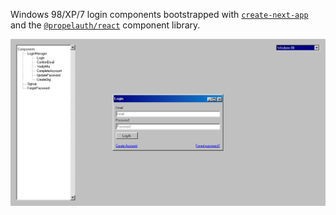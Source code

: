Windows 98/XP/7 login components bootstrapped with [`create-next-app`](https://github.com/vercel/next.js/tree/canary/packages/create-next-app) and the [`@propelauth/react`](https://docs.propelauth.com/component-library/overview) component library.

![demo](/public//demo.gif)

